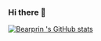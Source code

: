 ### Hi there 👋

<!--
**bearprin/bearprin** is a ✨ _special_ ✨ repository because its `README.md` (this file) appears on your GitHub profile.

Here are some ideas to get you started:

- 🔭 I’m currently working on ...
- 🌱 I’m currently learning ...
- 👯 I’m looking to collaborate on ...
- 🤔 I’m looking for help with ...
- 💬 Ask me about ...
- 📫 How to reach me: ...
- 😄 Pronouns: ...
- ⚡ Fun fact: ...
-->
[![Bearprin 's GitHub stats](https://github-readme-stats.vercel.app/api?username=bearprin&show_icons=true&theme=monokai)](https://github.com/anuraghazra/github-readme-stats)
